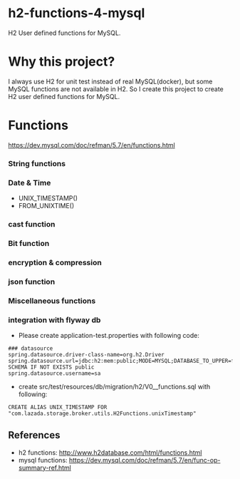 h2-functions-4-mysql
======================
H2 User defined functions for MySQL.

# Why this project?

I always use H2 for unit test instead of real MySQL(docker), but some MySQL functions are not available in H2.
So I create this project to create H2 user defined functions for MySQL.
 

# Functions

https://dev.mysql.com/doc/refman/5.7/en/functions.html

### String functions

### Date & Time

* UNIX_TIMESTAMP()
* FROM_UNIXTIME()

### cast function

### Bit function

### encryption & compression

### json function

### Miscellaneous functions


### integration with flyway db

* Please create application-test.properties with following code:

```properties
### datasource
spring.datasource.driver-class-name=org.h2.Driver
spring.datasource.url=jdbc:h2:mem:public;MODE=MYSQL;DATABASE_TO_UPPER=false;INIT=CREATE SCHEMA IF NOT EXISTS public
spring.datasource.username=sa

```
* create src/test/resources/db/migration/h2/V0__functions.sql with following:

```h2
CREATE ALIAS UNIX_TIMESTAMP FOR "com.lazada.storage.broker.utils.H2Functions.unixTimestamp"
```


## References

* h2 functions: http://www.h2database.com/html/functions.html
* mysql functions: https://dev.mysql.com/doc/refman/5.7/en/func-op-summary-ref.html